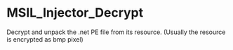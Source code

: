 # MSIL_Injector_Decrypt

Decrypt and unpack the .net PE file from its resource. (Usually the resource is encrypted as bmp pixel)
